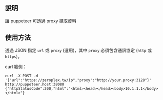 ## 說明

讓 puppeteer 可透過 proxy 擷取資料

## 使用方法

透過 JSON 指定 `url` 或 `proxy` (選用)，其中 `proxy` 必須包含通訊協定 (`http` 或 `https`)。

curl 範例：

```shell
curl -X POST -d '{"url":"https://zeroplex.tw/ip","proxy":"http://your.proxy:3128"}' http://puppeteer.host:38080
{"httpStatusCode":200,"html":"<html><head></head><body>10.1.1.1</body></html>"}
```

